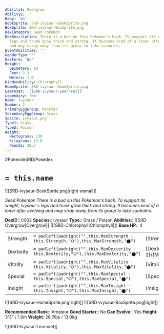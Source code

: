 ```yaml
---
Ability1: Overgrow
Ability2: ''
Baby: 'No'
BookSprite: SRD-ivysaur-BookSprite.png
BoxSprite: SRD-ivysaur-BoxSprite.png
DexCategory: Seed Pokemon
DexDescription: There is a bud on this Pokemon's back. To support its weight, Ivysaur's
  legs and trunk grow thick and strong. It becomes kind of a loner after evolving
  and may stray away from its group to take sunbaths.
EventAbilities: ''
GenderType: ''
HasForm: 'No'
Height:
  Deimeters: 10
  Feet: 3.3
  Meters: 1.0
HiddenAbility: Chlorophyll
HomeSprite: SRD-ivysaur-HomeSprite.png
Learnset: '[[SRD-Ivysaur-Learnset]]'
Legendary: 'No'
Name: Ivysaur
Number: 2
PrimaryEggGroup: Monster
SecondaryEggGroup: Grass
Sprite: ivysaur.png
Type1: Grass
Type2: Poison
Weight:
  Hectograms: 130
  Kilograms: 13.0
  Pounds: 28.7
---
```


#PokeroleSRD/Pokedex

# `= this.name`

![[SRD-ivysaur-BookSprite.png|right wsmall]]

*Seed Pokemon*
*There is a bud on this Pokemon's back. To support its weight, Ivysaur's legs and trunk grow thick and strong. It becomes kind of a loner after evolving and may stray away from its group to take sunbaths.*

**DexID**:: 0002
**Species**:: Ivysaur
**Type**:: Grass / Poison
**Abilities**:: [[SRD-Overgrow|Overgrow]] ([[SRD-Chlorophyll|Chlorophyll]])
**Base HP**:: 4

|           |                                                                                        |                                          |
| --------- | -------------------------------------------------------------------------------------- | ---------------------------------------- |
| Strength  | `= padleft(padright("",this.MaxStrength - this.Strength,"⭘"),this.MaxStrength,"⬤")`    | (Strength::2)/(MaxStrength::4)   |
| Dexterity | `= padleft(padright("",this.MaxDexterity - this.Dexterity,"⭘"),this.MaxDexterity,"⬤")` | (Dexterity:: 2)/(MaxDexterity::4) |
| Vitality  | `= padleft(padright("",this.MaxVitality - this.Vitality,"⭘"),this.MaxVitality,"⬤")`    | (Vitality::2)/(MaxVitality::4)   |
| Special   | `= padleft(padright("",this.MaxSpecial - this.Special,"⭘"),this.MaxSpecial,"⬤")`       | (Special::2)/(MaxSpecial::5)     |
| Insight   | `= padleft(padright("",this.MaxInsight - this.Insight,"⭘"),this.MaxInsight,"⬤")`       | (Insight::2)/(MaxInsight::5)     |

![[SRD-ivysaur-HomeSprite.png|right]]
![[SRD-ivysaur-BoxSprite.png|right]]

**Recommended Rank**:: Amateur
**Good Starter**:: No
**Can Evolve**:: Yes
**Height**: 3'3" / 1.0m
**Weight**: 28.7lbs / 13.0kg

![[SRD-Ivysaur-Learnset]]